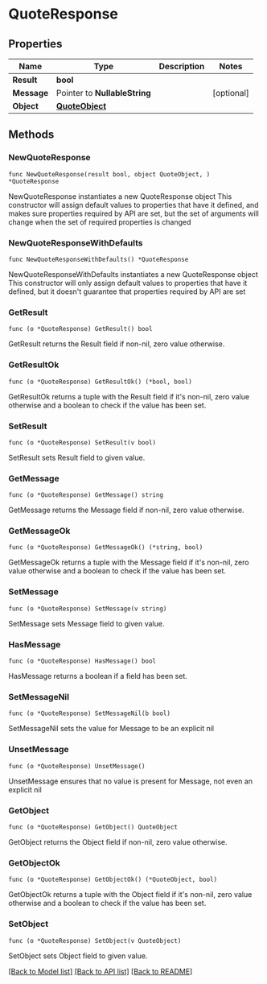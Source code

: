 # QuoteResponse

## Properties

Name | Type | Description | Notes
------------ | ------------- | ------------- | -------------
**Result** | **bool** |  | 
**Message** | Pointer to **NullableString** |  | [optional] 
**Object** | [**QuoteObject**](QuoteObject.md) |  | 

## Methods

### NewQuoteResponse

`func NewQuoteResponse(result bool, object QuoteObject, ) *QuoteResponse`

NewQuoteResponse instantiates a new QuoteResponse object
This constructor will assign default values to properties that have it defined,
and makes sure properties required by API are set, but the set of arguments
will change when the set of required properties is changed

### NewQuoteResponseWithDefaults

`func NewQuoteResponseWithDefaults() *QuoteResponse`

NewQuoteResponseWithDefaults instantiates a new QuoteResponse object
This constructor will only assign default values to properties that have it defined,
but it doesn't guarantee that properties required by API are set

### GetResult

`func (o *QuoteResponse) GetResult() bool`

GetResult returns the Result field if non-nil, zero value otherwise.

### GetResultOk

`func (o *QuoteResponse) GetResultOk() (*bool, bool)`

GetResultOk returns a tuple with the Result field if it's non-nil, zero value otherwise
and a boolean to check if the value has been set.

### SetResult

`func (o *QuoteResponse) SetResult(v bool)`

SetResult sets Result field to given value.


### GetMessage

`func (o *QuoteResponse) GetMessage() string`

GetMessage returns the Message field if non-nil, zero value otherwise.

### GetMessageOk

`func (o *QuoteResponse) GetMessageOk() (*string, bool)`

GetMessageOk returns a tuple with the Message field if it's non-nil, zero value otherwise
and a boolean to check if the value has been set.

### SetMessage

`func (o *QuoteResponse) SetMessage(v string)`

SetMessage sets Message field to given value.

### HasMessage

`func (o *QuoteResponse) HasMessage() bool`

HasMessage returns a boolean if a field has been set.

### SetMessageNil

`func (o *QuoteResponse) SetMessageNil(b bool)`

 SetMessageNil sets the value for Message to be an explicit nil

### UnsetMessage
`func (o *QuoteResponse) UnsetMessage()`

UnsetMessage ensures that no value is present for Message, not even an explicit nil
### GetObject

`func (o *QuoteResponse) GetObject() QuoteObject`

GetObject returns the Object field if non-nil, zero value otherwise.

### GetObjectOk

`func (o *QuoteResponse) GetObjectOk() (*QuoteObject, bool)`

GetObjectOk returns a tuple with the Object field if it's non-nil, zero value otherwise
and a boolean to check if the value has been set.

### SetObject

`func (o *QuoteResponse) SetObject(v QuoteObject)`

SetObject sets Object field to given value.



[[Back to Model list]](../README.md#documentation-for-models) [[Back to API list]](../README.md#documentation-for-api-endpoints) [[Back to README]](../README.md)


